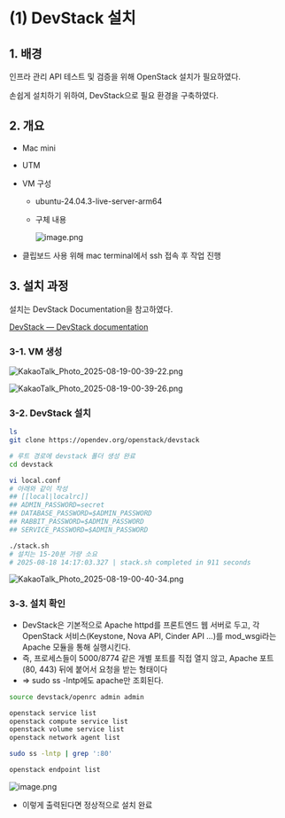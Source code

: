 # (1) DevStack 설치

## 1. 배경

인프라 관리 API 테스트 및 검증을 위해 OpenStack 설치가 필요하였다. 

손쉽게 설치하기 위하여, DevStack으로 필요 환경을 구축하였다. 

## 2. 개요

- Mac mini
- UTM
- VM 구성
    - ubuntu-24.04.3-live-server-arm64
    - 구체 내용
        
        ![image.png]((1)%20DevStack%20%EC%84%A4%EC%B9%98%20253e19595aec8099a57bc3000a9a0ffb/image.png)
        
- 클립보드 사용 위해 mac terminal에서 ssh 접속 후 작업 진행

## 3. 설치 과정

설치는 DevStack Documentation을 참고하였다. 

[DevStack — DevStack  documentation](https://docs.openstack.org/devstack/latest/)

### 3-1. VM 생성

![KakaoTalk_Photo_2025-08-19-00-39-22.png]((1)%20DevStack%20%EC%84%A4%EC%B9%98%20253e19595aec8099a57bc3000a9a0ffb/KakaoTalk_Photo_2025-08-19-00-39-22.png)

![KakaoTalk_Photo_2025-08-19-00-39-26.png]((1)%20DevStack%20%EC%84%A4%EC%B9%98%20253e19595aec8099a57bc3000a9a0ffb/KakaoTalk_Photo_2025-08-19-00-39-26.png)

### 3-2. DevStack 설치

```bash
ls
git clone https://opendev.org/openstack/devstack

# 루트 경로에 devstack 폴더 생성 완료
cd devstack

vi local.conf
# 아래와 같이 작성
## [[local|localrc]]
## ADMIN_PASSWORD=secret
## DATABASE_PASSWORD=$ADMIN_PASSWORD
## RABBIT_PASSWORD=$ADMIN_PASSWORD
## SERVICE_PASSWORD=$ADMIN_PASSWORD

./stack.sh
# 설치는 15-20분 가량 소요
# 2025-08-18 14:17:03.327 | stack.sh completed in 911 seconds
```

![KakaoTalk_Photo_2025-08-19-00-40-34.png]((1)%20DevStack%20%EC%84%A4%EC%B9%98%20253e19595aec8099a57bc3000a9a0ffb/KakaoTalk_Photo_2025-08-19-00-40-34.png)

### 3-3. 설치 확인

- DevStack은 기본적으로 Apache httpd를 프론트엔드 웹 서버로 두고,
각 OpenStack 서비스(Keystone, Nova API, Cinder API …)를 mod_wsgi라는 Apache 모듈을 통해 실행시킨다.
- 즉, 프로세스들이 5000/8774 같은 개별 포트를 직접 열지 않고, Apache 포트(80, 443) 뒤에 붙어서 요청을 받는 형태이다
- ⇒ sudo ss -lntp에도 apache만 조회된다.

```bash
source devstack/openrc admin admin

openstack service list
openstack compute service list
openstack volume service list
openstack network agent list

sudo ss -lntp | grep ':80'

openstack endpoint list
```

![image.png]((1)%20DevStack%20%EC%84%A4%EC%B9%98%20253e19595aec8099a57bc3000a9a0ffb/image%201.png)

- 이렇게 출력된다면 정상적으로 설치 완료